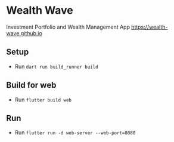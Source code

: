 # Wealth Wave

Investment Portfolio and Wealth Management App
https://wealth-wave.github.io

## Setup

- Run `dart run build_runner build`

## Build for web

- Run `flutter build web`

## Run

- Run `flutter run -d web-server --web-port=8080`
